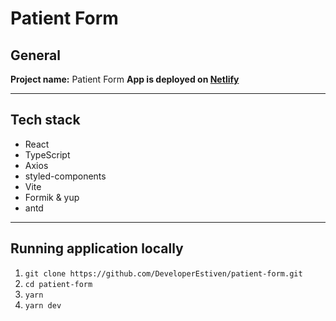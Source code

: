 # Patient Form

## General

**Project name:** Patient Form
**App is deployed on [Netlify](https://main--lustrous-peony-16c280.netlify.app/)**

---

## Tech stack

- React
- TypeScript
- Axios
- styled-components
- Vite
- Formik & yup
- antd

---

## Running application locally

1. `git clone https://github.com/DeveloperEstiven/patient-form.git`
2. `cd patient-form`
3. `yarn`
4. `yarn dev`
